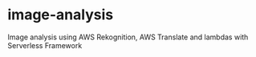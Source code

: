 # image-analysis
Image analysis using AWS Rekognition, AWS Translate and lambdas with Serverless Framework
